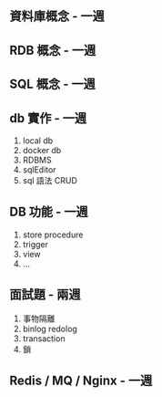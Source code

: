 ## 資料庫概念 - 一週

## RDB 概念 - 一週

## SQL 概念 - 一週

## db 實作 - 一週

1. local db
2. docker db
3. RDBMS
4. sqlEditor
5. sql 語法 CRUD

## DB 功能 - 一週

1. store procedure
2. trigger
3. view
4. ...

## 面試題 - 兩週

1. 事物隔離
2. binlog redolog
3. transaction
4. 鎖

## Redis / MQ / Nginx - 一週
